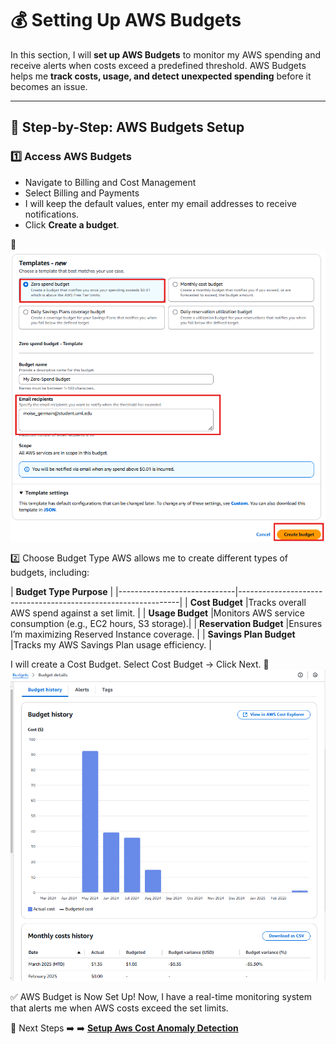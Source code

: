 # 💰 Setting Up AWS Budgets

In this section, I will **set up AWS Budgets** to monitor my AWS spending and receive alerts when costs exceed a predefined threshold. AWS Budgets helps me **track costs, usage, and detect unexpected spending** before it becomes an issue.

---

## 🚀 **Step-by-Step: AWS Budgets Setup**

### **1️⃣ Access AWS Budgets**
- Navigate to Billing and Cost Management
- Select Billing and Payments
- I will keep the default values, enter my email addresses to receive notifications.
- Click **Create a budget**.

📸 ![AWS Budgets Console](../screenshots/aws-budgets-console.png)

2️⃣ Choose Budget Type
AWS allows me to create different types of budgets, including:

| **Budget Type	Purpose**     |
|-----------------------------|---------------------------------------------------------------|
| **Cost Budget**	            |Tracks overall AWS spend against a set limit.                  |
| **Usage Budget**	          |Monitors AWS service consumption (e.g., EC2 hours, S3 storage).|
| **Reservation Budget**	    |Ensures I’m maximizing Reserved Instance coverage.             |
| **Savings Plan Budget**	    |Tracks my AWS Savings Plan usage efficiency.                   |

I will create a Cost Budget.
Select Cost Budget → Click Next.
📸 ![Select Cost Budget](../screenshots/select-cost-budget.png)

✅ AWS Budget is Now Set Up!
Now, I have a real-time monitoring system that alerts me when AWS costs exceed the set limits.

🚀 Next Steps
➡️ ➡️ **[Setup Aws Cost Anomaly Detection](../docs/setup-aws-cost-anomaly-detection.md)** 
